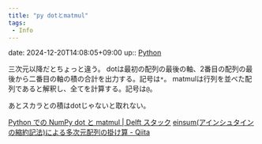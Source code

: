 ```yaml
---
title: "py dotとmatmul"
tags:
 - Info
---
```


date: 2024-12-20T14:08:05+09:00
up:: [Python](../Bar/Program/Python.md)

三次元以降だとちょっと違う。
dotは最初の配列の最後の軸、2番目の配列の最後から二番目の軸の積の合計を出力する。記号は`*`。
matmulは行列を並べた配列であると解釈し、全てを計算する。記号は`@`。

あとスカラとの積はdotじゃないと取れない。

[Python での NumPy dot と matmul | Delft スタック](https://www.delftstack.com/ja/howto/numpy/numpy-dot-vs-matmul/)
[einsum(アインシュタインの縮約記法)による多次元配列の掛け算 - Qiita](https://qiita.com/Nezura/items/38fd887a5b9493af8fe6)
